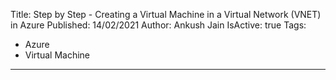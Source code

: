 Title: Step by Step - Creating a Virtual Machine in a Virtual Network (VNET) in Azure
Published: 14/02/2021
Author: Ankush Jain
IsActive: true
Tags:
  - Azure
  - Virtual Machine
---
